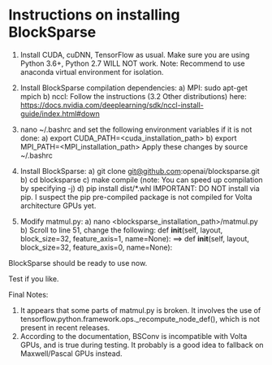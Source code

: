 Instructions on installing BlockSparse
=========================================
1. Install CUDA, cuDNN, TensorFlow as usual. Make sure you are using Python 3.6+, Python 2.7 WILL NOT work.
Note: Recommend to use anaconda virtual environment for isolation.

2. Install BlockSparse compilation dependencies:
 a) MPI: sudo apt-get mpich
 b) nccl: Follow the instructions (3.2 Other distributions) here: https://docs.nvidia.com/deeplearning/sdk/nccl-install-guide/index.html#down

3. nano ~/.bashrc and set the following environment variables if it is not done: 
 a) export CUDA_PATH=<cuda_installation_path>
 b) export MPI_PATH=<MPI_installation_path>
Apply these changes by source ~/.bashrc


4. Install BlockSparse: 
 a) git clone git@github.com:openai/blocksparse.git
 b) cd blocksparse
 c) make compile (note: You can speed up compilation by specifying -j<cores>)
 d) pip install dist/*.whl
IMPORTANT: DO NOT install via pip. I suspect the pip pre-compiled package is not compiled for Volta architecture GPUs yet.

5. Modify matmul.py:
 a) nano <blocksparse_installation_path>/matmul.py
 b) Scroll to line 51, change the following:
    def __init__(self, layout, block_size=32, feature_axis=1, name=None):
==> def __init__(self, layout, block_size=32, feature_axis=0, name=None):

BlockSparse should be ready to use now.

Test if you like.

Final Notes: 
1. It appears that some parts of matmul.py is broken. It involves the use of tensorflow.python.framework.ops._recompute_node_def(), which is not present in recent releases.
2. According to the documentation, BSConv is incompatible with Volta GPUs, and is true during testing. It probably is a good idea to fallback on Maxwell/Pascal GPUs instead.